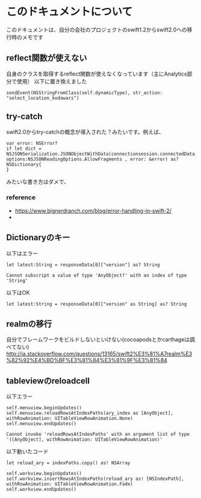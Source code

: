 # このドキュメントについて
このドキュメントは、自分の会社のプロジェクトのswift1.2からswift2.0への移行時のメモです

## reflect関数が使えない
自身のクラスを取得するreflect関数が使えなくなっています（主にAnalytics部分で使用）
以下に置き換えました
```
sendEvent(NSStringFromClass(self.dynamicType), str_action: "select_location_kodawari")
```

## try-catch
swift2.0からtry-catchの概念が導入された？みたいです。例えば、
```
var error: NSError?
if let dict = NSJSONSerialization.JSONObjectWithData(connectionsession.connectedData!, options:NSJSONReadingOptions.AllowFragments , error: &error) as? NSDictionary{
}            
```
みたいな書き方はダメで、


### reference
* https://www.bignerdranch.com/blog/error-handling-in-swift-2/
* 

## Dictionaryのキー

以下はエラー
```
let latest:String = responseData[0]["version"] as? String
```

```
Cannot subscript a value of type 'AnyObject?' with an index of type 'String'
```

以下はOK
```
let latest:String = responseData[0]["version" as String] as? String
```

## realmの移行

自分でフレームワークをビルドしないといけない(cocoapodsとかcarthageは調べてない)
http://ja.stackoverflow.com/questions/13165/swift2%E3%81%A7realm%E3%82%92%E4%BD%BF%E3%81%84%E3%81%9F%E3%81%84

## tableviewのreloadcell

以下エラー
```
self.menuview.beginUpdates()
self.menuview.reloadRowsAtIndexPaths(ary_index as [AnyObject], withRowAnimation: UITableViewRowAnimation.None)
self.menuview.endUpdates()
```

```
Cannot invoke 'reloadRowsAtIndexPaths' with an argument list of type '([AnyObject], withRowAnimation: UITableViewRowAnimation)'
```


以下動いたコード
```
let reload_ary = indexPaths.copy() as! NSArray

self.workview.beginUpdates()
self.workview.insertRowsAtIndexPaths(reload_ary as! [NSIndexPath], withRowAnimation: UITableViewRowAnimation.Fade)
self.workview.endUpdates()
```

